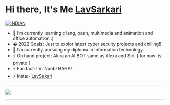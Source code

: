 # Hi there, It's Me [LavSarkari](https://LavSarkari.github.io)

<a href="https://github.com/LavSarkari"><img title="INDIAN" src="https://img.shields.io/badge/FROM-INDIA-SCRIPT?colorA=%23ff8100&colorB=%23017e40&colorC=%23ff0000&style=for-the-badge"></a>
</p>

- 🌱 I’m currently learning c lang, bash, multimedia and animation and office automation :) 
- �  2022 Goals: Just to explor latest cyber secuity projects and chilling!!.
- 🔭 I’m currently pursuing my diploma in Information technology.
- ⚡ On hand project: Akira an AI BOT same as Alexa and Siri. [ for now its private ]
- ⚡ Fun fact: I'm Noob! HAHA!
- ⚡ Insta:- [LavSakari](https://instagram.com/its.me.sarkari)

---
<a href="https://github.com/LavSarkari">
  <img src="https://github-readme-stats.vercel.app/api/top-langs/?username=LavSarkari&show_icons=true&theme=blue-green&layout=compact" alt"Most use languages"/>
</a>
<br />

---
